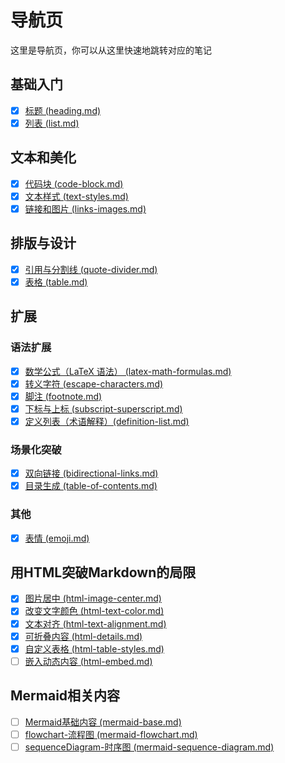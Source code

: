 # 导航页
这里是导航页，你可以从这里快速地跳转对应的笔记

## 基础入门
- [x] [标题 (heading.md)](heading.md)
- [x] [列表 (list.md)](list.md)

## 文本和美化
- [x] [代码块 (code-block.md)](code-block.md)
- [x] [文本样式 (text-styles.md)](text-styles.md)
- [x] [链接和图片 (links-images.md)](links-images.md)

## 排版与设计
- [x] [引用与分割线 (quote-divider.md)](quote-divider.md)
- [x] [表格 (table.md)](table.md)

## 扩展
### 语法扩展
- [x] [数学公式（LaTeX 语法） (latex-math-formulas.md)](latex-math-formulas.md)
- [x] [转义字符 (escape-characters.md)](escape-characters.md)
- [x] [脚注 (footnote.md)](footnote.md) 
- [x] [下标与上标 (subscript-superscript.md)](subscript-superscript.md)  
- [x] [定义列表（术语解释）(definition-list.md)](definition-list.md)  

### 场景化突破  
- [x] [双向链接 (bidirectional-links.md)](bidirectional-links.md) 
- [x] [目录生成 (table-of-contents.md)](table-of-contents.md)

### 其他
- [x] [表情 (emoji.md)](emoji.md)

## 用HTML突破Markdown的局限
- [x] [图片居中 (html-image-center.md)](html-image-center.md)
- [x] [改变文字颜色 (html-text-color.md)](html-text-color.md)
- [x] [文本对齐 (html-text-alignment.md)](html-text-alignment.md	)
- [x] [可折叠内容 (html-details.md)](html-details.md)
- [x] [自定义表格 (html-table-styles.md)](html-table-styles.md)
- [ ] [嵌入动态内容 (html-embed.md)](html-embed.md)

## Mermaid相关内容
- [ ] [Mermaid基础内容 (mermaid-base.md)](mermaid-base.md)
- [ ] [flowchart-流程图 (mermaid-flowchart.md)](mermaid-flowchart.md)
- [ ] [sequenceDiagram-时序图 (mermaid-sequence-diagram.md)](mermaid-sequence-diagram.md)